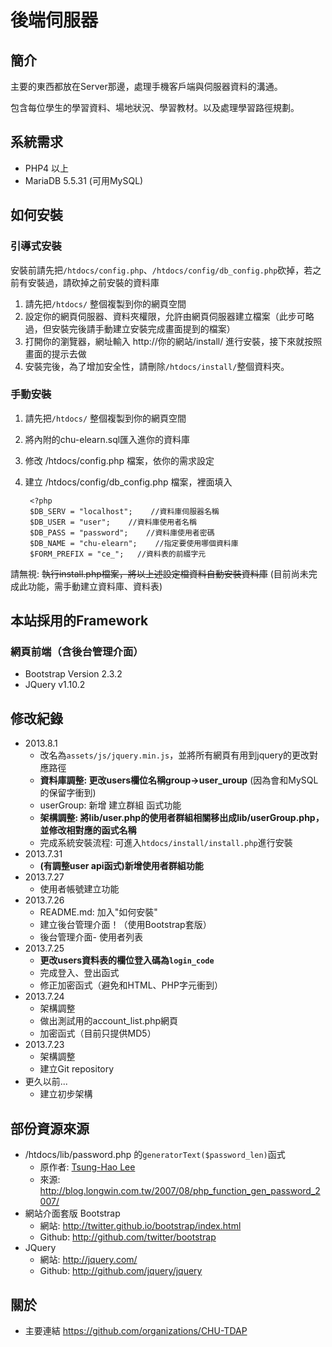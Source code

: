 後端伺服器
=======================
## 簡介
主要的東西都放在Server那邊，處理手機客戶端與伺服器資料的溝通。

包含每位學生的學習資料、場地狀況、學習教材。以及處理學習路徑規劃。

## 系統需求
* PHP4 以上 
* MariaDB 5.5.31 (可用MySQL)

## 如何安裝
### 引導式安裝
安裝前請先把`/htdocs/config.php`、`/htdocs/config/db_config.php`砍掉，若之前有安裝過，請砍掉之前安裝的資料庫
1. 請先把`/htdocs/` 整個複製到你的網頁空間
2. 設定你的網頁伺服器、資料夾權限，允許由網頁伺服器建立檔案（此步可略過，但安裝完後請手動建立安裝完成畫面提到的檔案）
3. 打開你的瀏覽器，網址輸入 http://你的網站/install/ 進行安裝，接下來就按照畫面的提示去做
4. 安裝完後，為了增加安全性，請刪除`/htdocs/install/`整個資料夾。

### 手動安裝
1. 請先把`/htdocs/` 整個複製到你的網頁空間
2. 將內附的chu-elearn.sql匯入進你的資料庫
3. 修改 /htdocs/config.php 檔案，依你的需求設定
4. 建立 /htdocs/config/db_config.php 檔案，裡面填入

        <?php
        $DB_SERV = "localhost";    //資料庫伺服器名稱
        $DB_USER = "user";    //資料庫使用者名稱
        $DB_PASS = "password";    //資料庫使用者密碼
        $DB_NAME = "chu-elearn";    //指定要使用哪個資料庫
        $FORM_PREFIX = "ce_";	//資料表的前綴字元


請無視: <strike>執行install.php檔案，將以上述設定檔資料自動安裝資料庫</strike>
    (目前尚未完成此功能，需手動建立資料庫、資料表)

## 本站採用的Framework
### 網頁前端（含後台管理介面）
* Bootstrap Version 2.3.2
* JQuery v1.10.2



## 修改紀錄
* 2013.8.1
    * 改名為`assets/js/jquery.min.js`，並將所有網頁有用到jquery的更改對應路徑
    * **資料庫調整: 更改users欄位名稱group->user_uroup** (因為會和MySQL的保留字衝到)
    * userGroup: 新增 建立群組 函式功能
    * **架構調整: 將lib/user.php的使用者群組相關移出成lib/userGroup.php，並修改相對應的函式名稱**
    * 完成系統安裝流程: 可進入`htdocs/install/install.php`進行安裝
* 2013.7.31
    * **(有調整user api函式)新增使用者群組功能**
* 2013.7.27
    * 使用者帳號建立功能
* 2013.7.26
    * README.md: 加入"如何安裝"
    * 建立後台管理介面！（使用Bootstrap套版）
    * 後台管理介面- 使用者列表
* 2013.7.25
    * **更改users資料表的欄位登入碼為`login_code`**
    * 完成登入、登出函式
    * 修正加密函式（避免和HTML、PHP字元衝到）
* 2013.7.24
    * 架構調整
    * 做出測試用的account_list.php網頁
    * 加密函式（目前只提供MD5）
* 2013.7.23
    * 架構調整
    * 建立Git repository
* 更久以前...
    * 建立初步架構

## 部份資源來源

* /htdocs/lib/password.php 的`generatorText($password_len)`函式
    * 原作者: [Tsung-Hao Lee](http://about.me/tsung)
    * 來源: <http://blog.longwin.com.tw/2007/08/php_function_gen_password_2007/>  
* 網站介面套版 Bootstrap
    * 網站: <http://twitter.github.io/bootstrap/index.html>
    * Github: <http://github.com/twitter/bootstrap>
* JQuery
    * 網站: <http://jquery.com/>
    * Github: <http://github.com/jquery/jquery>

## 關於
* 主要連結 <https://github.com/organizations/CHU-TDAP> 
